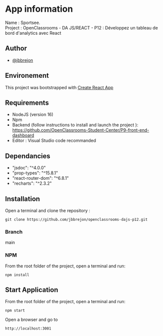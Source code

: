 # App information

Name : Sportsee. \
Project : OpenClassrooms - DA JS/REACT - P12 : Développez un tableau de bord d'analytics avec React

## Author

- [@jbbrejon](https://github.com/jbbrejon)

## Environement

This project was bootstrapped with [Create React App](https://github.com/facebook/create-react-app)


## Requirements

- NodeJS (version 16)
- Npm
- Backend (follow instructions to install and launch the project ): https://github.com/OpenClassrooms-Student-Center/P9-front-end-dashboard
- Editor : Visual Studio code recommanded

## Dependancies

- "jsdoc": "^4.0.0"
- "prop-types": "^15.8.1"
- "react-router-dom": "^6.8.1"
- "recharts": "^2.3.2"


## Installation

Open a terminal and clone the repository :

`git clone https://github.com/jbbrejon/openclassrooms-dajs-p12.git`

### Branch

main

### NPM

From the root folder of the project, open a terminal and run:

`npm install`


## Start Application

From the root folder of the project, open a terminal and run: 

`npm start`

Open a browser and go to 

`http://localhost:3001`